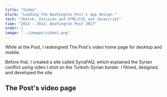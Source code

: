 ```yaml
---
title: "Video"
blurb: "Leading the Washington Post's app design."
tech: "Sketch, Invision and HTML/CSS and Javascript"
time: "2013 - 2014; Washington Post 2017"
order: 1
image: "../images/video1.png"
---
```


While at the Post, I redesigned The Post's video home page for desktop and mobile.

Before that, I created a site called SyriaFAQ, which explained the Syrian conflict using video I shot on the Turkish-Syrian border. I filmed, designed, and developed the site.

## The Post's video page